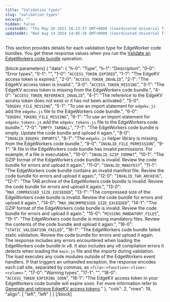 ```yaml
---
title: "Validation types"
slug: "validation-types"
excerpt: ""
hidden: false
createdAt: "Thu May 20 2021 16:23:57 GMT+0000 (Coordinated Universal Time)"
updatedAt: "Wed Aug 14 2024 14:05:26 GMT+0000 (Coordinated Universal Time)"
---
```

This section provides details for each validation type for EdgeWorker code bundles. You get these response values when you run the [Validate an EdgeWorkers code bundle](ref:post-validations) operation.

[block:parameters]
{
  "data": {
    "h-0": "Type",
    "h-1": "Description",
    "0-0": "Error types",
    "0-1": "",
    "1-0": "`ACCESS_TOKEN_EXPIRED`",
    "1-1": "The EdgeKV access token is expired.",
    "2-0": "`ACCESS_TOKEN_INVALID`",
    "2-1": "The EdgeKV access token is invalid.",
    "3-0": "`ACCESS_TOKEN_MISSING`",
    "3-1": "The EdgeKV access token is missing from the EdgeWorkers code bundle.",
    "4-0": "`ACCESS_TOKEN_REFERENCE_INVALID`",
    "4-1": "The reference to the EdgeKV access token does not exist or it has not been activated.",
    "5-0": "`EDGEKV_FILE_MISSING`",
    "5-1": "To use an import statement for `edgekv.js` add the `edgekv.js` file to the EdgeWorkers code bundle.",
    "6-0": "`EDGEKV_TOKENS_FILE_MISSING`",
    "6-1": "To use an import statement for `edgekv_tokens.js` add the `edgekv_tokens.js` file to the EdgeWorkers code bundle.",
    "7-0": "`EMPTY_TARBALL`",
    "7-1": "The EdgeWorkers code bundle is empty. Update the code bundle and upload it again.",
    "8-0": "`INVALID_EDGEKV_IMPORTS`",
    "8-1": "The `edgekv.js` helper library is missing from the EdgeWorkers code bundle.",
    "9-0": "`INVALID_FILE_PERMISSION`",
    "9-1": "A file in the EdgeWorkers code bundle has invalid permissions. For example, if a file is executable.",
    "10-0": "`INVALID_GZIP_FORMAT`",
    "10-1": "The GZIP format of the EdgeWorkers code bundle is invalid. Review the code bundle for errors and upload it again.",
    "11-0": "`INVALID_MANIFEST`",
    "11-1": "The EdgeWorkers code bundle contains an invalid manifest file. Review the code bundle for errors and upload it again.",
    "12-0": "`INVALID_TAR_ARCHIVE`",
    "12-1": "The TAR archive of the EdgeWorkers code bundle is invalid. Review the code bundle for errors and upload it again.",
    "13-0": "`MAX_COMPRESSED_SIZE_EXCEEDED`",
    "13-1": "The compressed size of the EdgeWorkers code bundle is invalid. Review the code bundle for errors and upload it again.",
    "14-0": "`MAX_UNCOMPRESSED_SIZE_EXCEEDED`",
    "14-1": "The GZIP format of the EdgeWorkers code bundle is invalid. Review the code bundle for errors and upload it again.",
    "15-0": "`MISSING_MANDATORY_FILES`",
    "15-1": "The EdgeWorkers code bundle is missing mandatory files. Review the contents of the code bundle and upload it again.",
    "16-0": "`STATIC_VALIDATION_FAILED`",
    "16-1": "The EdgeWorkers code bundle failed static validation. Review the code bundle for errors and upload it again. <BR>The response includes any errors encountered when loading the EdgeWorkers code bundle in v8. It also includes any v8 compilation errors it detects when loading the `main.js` file and the imports during validation. </BR>The load executes any code modules outside of the EdgeWorkers event handlers. If that triggers an unhandled exception, the response encodes each call site, separated by commas, as `<file>:<function>:<line>:<column>`.",
    "17-0": "Warning types",
    "17-1": "",
    "18-0": "`ACCESS_TOKEN_EXPIRING_SOON`",
    "18-1": "The EdgeKV access token in your EdgeWorkers code bundle will expire soon. For more information refer to [Generate and retrieve EdgeKV access tokens](https://techdocs.akamai.com/edgekv/docs/generate-and-retrieve-edgekv-access-tokens)."
  },
  "cols": 2,
  "rows": 19,
  "align": [
    "left",
    "left"
  ]
}
[/block]
